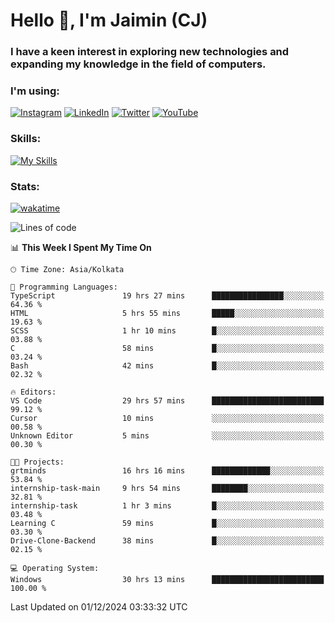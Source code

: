 <h1>Hello 👋, I'm Jaimin (CJ)</h1>
<h3>I have a keen interest in exploring new technologies and expanding my knowledge in the field of computers.</h3>

<h3 align="left"> I'm using: </h3>

[![Instagram](https://img.shields.io/badge/Instagram-%23E4405F.svg?style=for-the-badge&logo=Instagram&logoColor=white)](https://instagram.com/jaimin_chovatia) [![LinkedIn](https://img.shields.io/badge/linkedin-%230077B5.svg?style=for-the-badge&logo=linkedin&logoColor=white)](https://www.linkedin.com/in/jaimin-chovatia-691b8b29a) [![Twitter](https://img.shields.io/badge/Twitter-%231DA1F2.svg?style=for-the-badge&logo=Twitter&logoColor=white)](https://twitter.com/jaimin_chovatia) [![YouTube](https://img.shields.io/badge/YouTube-%23FF0000.svg?style=for-the-badge&logo=YouTube&logoColor=white)](https://youtube.com/@cjcreations5172) 

**<h3 align="left">Skills:</h3>**

[![My Skills](https://skillicons.dev/icons?i=ts,js,java,py,react,nextjs,nodejs,postgres,mongodb,git)](https://skillicons.dev)

<!---
 **<h3 align="left">🏆 Achievements:</h3>**
 [![An image of @jaimin25's Holopin badges, which is a link to view their full Holopin profile](https://holopin.me/jaimin25)](https://holopin.io/@jaimin25)
-->

**<h3 align="left">Stats:</h3>**

[![wakatime](https://wakatime.com/badge/user/b2a7cf30-099b-4a62-be11-c3b7dc700323.svg)](https://wakatime.com/@b2a7cf30-099b-4a62-be11-c3b7dc700323)

<!--START_SECTION:waka-->
![Lines of code](https://img.shields.io/badge/From%20Hello%20World%20I%27ve%20Written-1.0%20million%20lines%20of%20code-blue)

📊 **This Week I Spent My Time On** 

```text
🕑︎ Time Zone: Asia/Kolkata

💬 Programming Languages: 
TypeScript               19 hrs 27 mins      ████████████████░░░░░░░░░   64.36 % 
HTML                     5 hrs 55 mins       █████░░░░░░░░░░░░░░░░░░░░   19.63 % 
SCSS                     1 hr 10 mins        █░░░░░░░░░░░░░░░░░░░░░░░░   03.88 % 
C                        58 mins             █░░░░░░░░░░░░░░░░░░░░░░░░   03.24 % 
Bash                     42 mins             █░░░░░░░░░░░░░░░░░░░░░░░░   02.32 % 

🔥 Editors: 
VS Code                  29 hrs 57 mins      █████████████████████████   99.12 % 
Cursor                   10 mins             ░░░░░░░░░░░░░░░░░░░░░░░░░   00.58 % 
Unknown Editor           5 mins              ░░░░░░░░░░░░░░░░░░░░░░░░░   00.30 % 

🐱‍💻 Projects: 
grtminds                 16 hrs 16 mins      █████████████░░░░░░░░░░░░   53.84 % 
internship-task-main     9 hrs 54 mins       ████████░░░░░░░░░░░░░░░░░   32.81 % 
internship-task          1 hr 3 mins         █░░░░░░░░░░░░░░░░░░░░░░░░   03.48 % 
Learning C               59 mins             █░░░░░░░░░░░░░░░░░░░░░░░░   03.30 % 
Drive-Clone-Backend      38 mins             █░░░░░░░░░░░░░░░░░░░░░░░░   02.15 % 

💻 Operating System: 
Windows                  30 hrs 13 mins      █████████████████████████   100.00 % 
```


 Last Updated on 01/12/2024 03:33:32 UTC
<!--END_SECTION:waka-->
